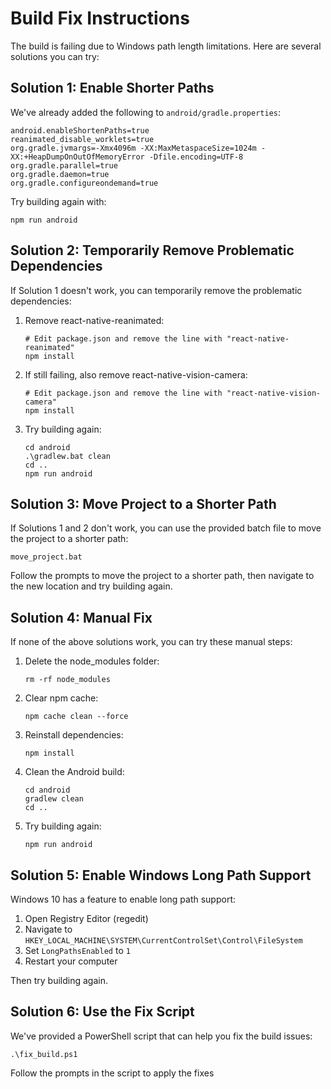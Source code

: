 # Build Fix Instructions

The build is failing due to Windows path length limitations. Here are several solutions you can try:

## Solution 1: Enable Shorter Paths

We've already added the following to `android/gradle.properties`:

```
android.enableShortenPaths=true
reanimated_disable_worklets=true
org.gradle.jvmargs=-Xmx4096m -XX:MaxMetaspaceSize=1024m -XX:+HeapDumpOnOutOfMemoryError -Dfile.encoding=UTF-8
org.gradle.parallel=true
org.gradle.daemon=true
org.gradle.configureondemand=true
```

Try building again with:

```
npm run android
```

## Solution 2: Temporarily Remove Problematic Dependencies

If Solution 1 doesn't work, you can temporarily remove the problematic dependencies:

1. Remove react-native-reanimated:
   ```
   # Edit package.json and remove the line with "react-native-reanimated"
   npm install
   ```

2. If still failing, also remove react-native-vision-camera:
   ```
   # Edit package.json and remove the line with "react-native-vision-camera"
   npm install
   ```

3. Try building again:
   ```
   cd android
   .\gradlew.bat clean
   cd ..
   npm run android
   ```

## Solution 3: Move Project to a Shorter Path

If Solutions 1 and 2 don't work, you can use the provided batch file to move the project to a shorter path:

```
move_project.bat
```

Follow the prompts to move the project to a shorter path, then navigate to the new location and try building again.

## Solution 4: Manual Fix

If none of the above solutions work, you can try these manual steps:

1. Delete the node_modules folder:
   ```
   rm -rf node_modules
   ```

2. Clear npm cache:
   ```
   npm cache clean --force
   ```

3. Reinstall dependencies:
   ```
   npm install
   ```

4. Clean the Android build:
   ```
   cd android
   gradlew clean
   cd ..
   ```

5. Try building again:
   ```
   npm run android
   ```

## Solution 5: Enable Windows Long Path Support

Windows 10 has a feature to enable long path support:

1. Open Registry Editor (regedit)
2. Navigate to `HKEY_LOCAL_MACHINE\SYSTEM\CurrentControlSet\Control\FileSystem`
3. Set `LongPathsEnabled` to `1`
4. Restart your computer

Then try building again.

## Solution 6: Use the Fix Script

We've provided a PowerShell script that can help you fix the build issues:

```
.\fix_build.ps1
```

Follow the prompts in the script to apply the fixes 